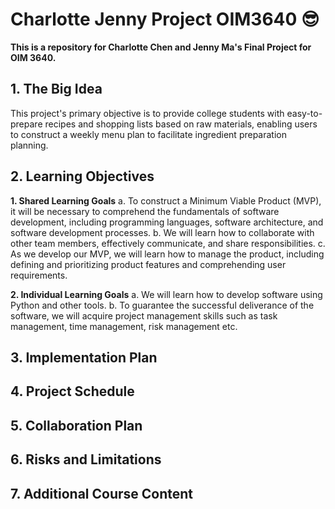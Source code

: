 # Charlotte Jenny Project OIM3640 :sunglasses:
**This is a repository for Charlotte Chen and Jenny Ma's Final Project for OIM 3640.**

## 1. The Big Idea
This project's primary objective is to provide college students with easy-to-prepare recipes and shopping lists based on raw materials, enabling users to construct a weekly menu plan to facilitate ingredient preparation planning.

## 2. Learning Objectives
**1. Shared Learning Goals**
a. To construct a Minimum Viable Product (MVP), it will be necessary to comprehend the fundamentals of software development, including programming languages, software architecture, and software development processes.
b. We will learn how to collaborate with other team members, effectively communicate, and share responsibilities.
c. As we develop our MVP, we will learn how to manage the product, including defining and prioritizing product features and comprehending user requirements.

**2. Individual Learning Goals**
a. We will learn how to develop software using Python and other tools.
b. To guarantee the successful deliverance of the software, we will acquire project management skills such as task management, time management, risk management etc.

## 3. Implementation Plan

## 4. Project Schedule

## 5. Collaboration Plan

## 6. Risks and Limitations

## 7. Additional Course Content